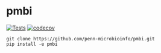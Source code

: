 # pmbi

<!-- Badges start -->
[![Tests](https://github.com/penn-microbioinfo/pmbi/actions/workflows/python-app.yml/badge.svg)](https://github.com/penn-microbioinfo/pmbi/actions/workflows/python-app.yml/badge.svg)
[![codecov](https://codecov.io/gh/penn-microbioinfo/pmbi/graph/badge.svg?token=OPGBNOCF3F)](https://codecov.io/gh/penn-microbioinfo/pmbi)
<!-- Badges end -->

```{bash}
git clone https://github.com/penn-microbioinfo/pmbi.git
pip install -e pmbi
```
